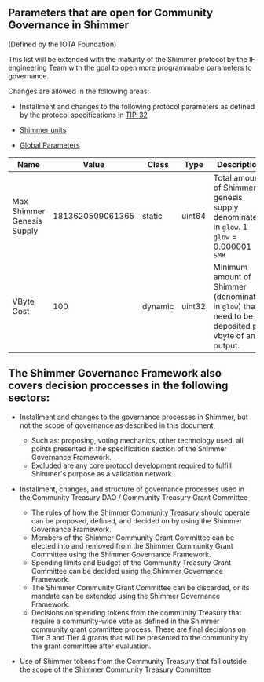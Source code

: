 ## Parameters that are open for Community Governance in Shimmer

(Defined by the IOTA Foundation)

This list will be extended with the maturity of the Shimmer protocol by the IF engineering Team with the goal to open more programmable parameters to governance.

Changes are allowed in the following areas:

- Installment and changes to the following protocol parameters as defined by the protocol specifications in [TIP-32](https://github.com/iotaledger/tips/blob/main/tips/TIP-0032/tip-0032.md#detailed-design)

- [Shimmer units](https://github.com/iotaledger/tips/blob/main/tips/TIP-0032/tip-0032.md#shimmer-units)

- [Global Parameters](https://github.com/iotaledger/tips/blob/main/tips/TIP-0032/tip-0032.md#global-parameters)

| Name                       | Value            | Class   | Type   | Description                                                                                         |
| -------------------------- | ---------------- | ------- | ------ | --------------------------------------------------------------------------------------------------- |
| Max Shimmer Genesis Supply | 1813620509061365 | static  | uint64 | Total amount of Shimmer genesis supply denominated in `glow`. 1 `glow` = 0.000001 `SMR`             |
| VByte Cost                 | 100              | dynamic | uint32 | Minimum amount of Shimmer (denominated in `glow`) that need to be deposited per vbyte of an output. |

## The Shimmer Governance Framework also covers decision proccesses in the following sectors:

- Installment and changes to the governance processes in Shimmer, but not the scope of governance as described in this document,

  - Such as: proposing, voting mechanics, other technology used, all points presented in the specification section of the Shimmer Governance Framework.
  - Excluded are any core protocol development required to fulfill Shimmer's purpose as a validation network

- Installment, changes, and structure of governance processes used in the Community Treasury DAO / Community Treasury Grant Committee

  - The rules of how the Shimmer Community Treasury should operate can be proposed, defined, and decided on by using the Shimmer Governance Framework.
  - Members of the Shimmer Community Grant Committee can be elected into and removed from the Shimmer Community Grant Committee using the Shimmer Governance Framework.
  - Spending limits and Budget of the Community Treasury Grant Committee can be decided using the Shimmer Governance Framework.
  - The Shimmer Community Grant Committee can be discarded, or its mandate can be extended using the Shimmer Governance Framework.
  - Decisions on spending tokens from the community Treasury that require a community-wide vote as defined in the Shimmer community grant committee process. These are final decisions on Tier 3 and Tier 4 grants that will be presented to the community by the grant committee after evaluation.

- Use of Shimmer tokens from the Community Treasury that fall outside the scope of the Shimmer Community Treasury Committee
